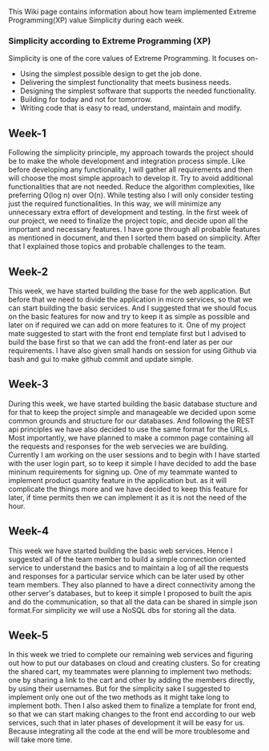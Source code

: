 This Wiki page contains information about how team implemented Extreme Programming(XP) value Simplicity during each week.

### Simplicity according to Extreme Programming (XP)
Simplicity is one of the core values of Extreme Programming. It focuses on-
* Using the simplest possible design to get the job done. 
* Delivering the simplest functionality that meets business needs. 
* Designing the simplest software that supports the needed functionality. 
* Building for today and not for tomorrow. 
* Writing code that is easy to read, understand, maintain and modify. 

## Week-1
Following the simplicity principle, my approach towards the project should be to make the whole development and integration process simple. Like before developing any functionality, I will gather all requirements and then will choose the most simple approach to develop it. Try to avoid additional functionalities that are not needed. Reduce the algorithm complexities, like preferring O(log n) over O(n). While testing also I will only consider testing just the required functionalities. In this way, we will minimize any unnecessary extra effort of development and testing. 
In the first week of our project, we need to finalize the project topic, and decide upon all the important and necessary features. I have gone through all probable features as mentioned in document, and then I sorted them based on simplicity. After that I explained those topics and probable challenges to the team.

## Week-2
This week, we have started building the base for the web application. But before that we need to divide the application in micro services, so that we can start building the basic services. And I suggested that we should focus on the basic features for now and try to keep it as simple as possible and later on if required we can add on more features to it.
One of my project mate suggested to start with the front end template first but I advised to build the base first so that we can add the front-end later as per our requirements. I have also given small hands on session for using Github via bash and gui to make github commit and update simple.

## Week-3
During this week, we have started building the basic database stucture and for that to keep the project simple and manageable we decided upon some common grounds and structure for our databases. And following the REST api principles we have also decided to use the same format for the URLs. Most importantly, we have planned to make a common page containing all the requests and responses for the web servecies we are building.
Currently I am working on the user sessions and to begin with I have started with the user login part, so to keep it simple I have decided to add the base mininum requirements for signing up. One of my teammate wanted to implement product quantity feature in the application but. as it will complicate the things more and we have decided to keep this feature for later, if time permits then we can implement it as it is not the need of the hour.

## Week-4
This week we have started building the basic web services. Hence I suggested all of the team member to build a simple connection oriented service to understand the basics and to maintain a log of all the requests and responses for a particular service which can be later used by other team members. They also planned to have a direct connectivity among the other server's databases, but to keep it simple I proposed to built the apis and do the communication, so that all the data can be shared in simple json format.For simplicity we will use a NoSQL dbs for storing all the data.

## Week-5
In this week we tried to complete our remaining web services and figuring out how to put our databases on cloud and creating clusters. So for creating the shared cart, my teammates were planning to implement two methods: one by sharing a link to the cart and other by adding the members directly, by using their usernames. But for the simplicity sake I suggested to implement only one out of the two methods as it might take long to implement both.
Then I also asked them to finalize a template for front end, so that we can start making changes to the front end according to our web services, such that in later phases of development it will be easy for us. Because integrating all the code at the end will be more troublesome and will take more time.


